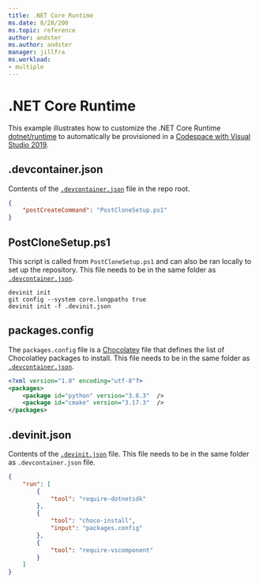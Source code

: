 ```yaml
---
title: .NET Core Runtime
ms.date: 8/28/200
ms.topic: reference
author: andster
ms.author: andster
manager: jillfra
ms.workload:
- multiple
---
```

# .NET Core Runtime

This example illustrates how to customize the .NET Core Runtime [dotnet/runtime](https://github.com/dotnet/runtime) to automatically be provisioned in a [Codespace with Visual Studio 2019](https://docs.microsoft.com/en-us/visualstudio/codespaces/quickstarts/vs).

## .devcontainer.json

Contents of the [`.devcontainer.json`]() file in the repo root.

```json
{ 
    "postCreateCommand": "PostCloneSetup.ps1"
} 
```

## PostCloneSetup.ps1

This script is called from `PostCloneSetup.ps1` and can also be ran locally to set up the repository. This file needs to be in the same folder as [`.devcontainer.json`]().

```batch
devinit init
git config --system core.longpaths true
devinit init -f .devinit.json
```

## packages.config

The `packages.config` file is a [Chocolatey](https://chocolatey.org/) file that defines the list of Chocolatley packages to install. This file needs to be in the same folder as [`.devcontainer.json`]().

```xml
<?xml version="1.0" encoding="utf-8"?>
<packages>
    <package id="python" version="3.8.3"  />
    <package id="cmake" version="3.17.3"  />
</packages> 
```

## .devinit.json

Contents of the [`.devinit.json`](../devinit-json) file. This file needs to be in the same folder as `.devcontainer.json` file.

```json
{
    "run": [
        {
            "tool": "require-dotnetsdk"
        },
        {
            "tool": "choco-install",
            "input": "packages.config"
        },
        {
            "tool": "require-vscomponent"
        }
    ]
} 
```
